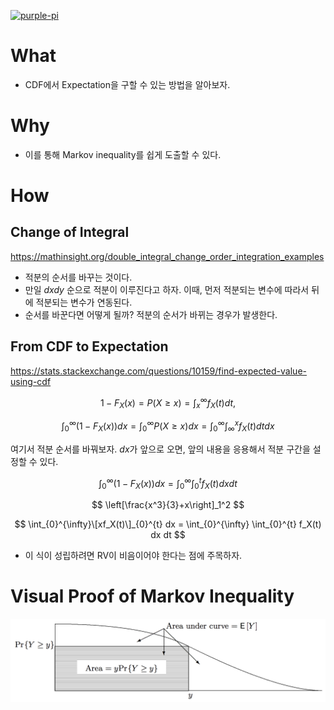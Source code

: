 [![purple-pi](https://img.shields.io/badge/Rendered%20with-Purple%20Pi-bd00ff?style=flat-square)](https://github.com/nschloe/purple-pi?activate)


# What 

- CDF에서 Expectation을 구할 수 있는 방법을 알아보자. 

# Why 

- 이를 통해 Markov inequality를 쉽게 도출할 수 있다. 

# How 

## Change of Integral 

https://mathinsight.org/double_integral_change_order_integration_examples

- 적분의 순서를 바꾸는 것이다. 
- 만일 $dx dy$ 순으로 적분이 이루진다고 하자. 이때, 먼저 적분되는 변수에 따라서 뒤에 적분되는 변수가 연동된다. 
- 순서를 바꾼다면 어떻게 될까? 적분의 순서가 바뀌는 경우가 발생한다. 


## From CDF to Expectation 

https://stats.stackexchange.com/questions/10159/find-expected-value-using-cdf

$$
1-F_X(x) = P(X \geq x) = \int_{x}^{\infty} f_X(t)dt, 
$$

$$
\int_{0}^{\infty} (1-F_X(x)) dx = \int_{0}^{\infty} P(X \geq x) dx = \int_{0}^{\infty} \int_{\infty}^{x} f_X(t) dt dx
$$

여기서 적분 순서를 바꿔보자. $dx$가 앞으로 오면, 앞의 내용을 응용해서 적분 구간을 설정할 수 있다. 

$$
\int_{0}^{\infty} (1-F_X(x)) dx = \int_{0}^{\infty} \int_{0}^{t} f_X(t) dx dt 
$$

$$
\left[\frac{x^3}{3}+x\right]_1^2
$$

$$
\int_{0}^{\infty}\[xf_X(t)\]_{0}^{t} dx = \int_{0}^{\infty} \int_{0}^{t} f_X(t) dx dt 
$$


- 이 식이 성립하려면 RV이 비음이어야 한다는 점에 주목하자. 

# Visual Proof of Markov Inequality 

![](https://github.com/anarinsk/til/blob/master/concept-stats/image.png?raw=true)

